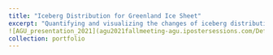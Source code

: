 ```yaml
---
title: "Iceberg Distribution for Greenland Ice Sheet"
excerpt: "Quantifying and visualizing the changes of iceberg distribution around the Greenland Ice Sheet.<br/><img src='https://raw.githubusercontent.com/glacierSid/imgs/main/icebergs_dpi300_v3.png'>"
![AGU_presentation_2021](agu2021fallmeeting-agu.ipostersessions.com/Default.aspx?s=F3-9C-E4-62-A1-C2-E8-F0-EA-2A-2C-FA-B1-4F-27-75)
collection: portfolio
---
```

